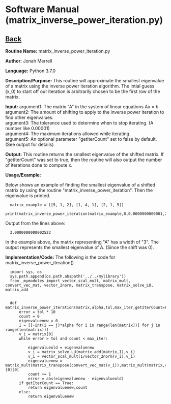 # Software Manual (matrix_inverse_power_iteration.py)

## [Back](softwaremanual.md)

**Routine Name:**           matrix_inverse_power_iteration.py

**Author:** Jonah Merrell

**Language:** Python 3.7.0

**Description/Purpose:** This routine will approximate the smallest eigenvalue of a matrix using the inverse power iteration algorithm. 
The intial guess (x_0) to start off our iteration is arbitrarily chosen to be the first row of the matrix.

**Input:** argument1: The matrix "A" in the system of linear equations Ax = b<br>
           argument2: The amount of shifting to apply to the inverse power iteration to find other eigenvalues.<br>
		   argument3: The tolerance used to determine when to stop iterating. (A number like 0.00001)<br>
		   argument4: The maximum iterations allowed while iterating.<br>
		   argument5: An optional parameter "getIterCount" set to false by default. (See output for details)
		   
**Output:** This routine returns the smallest eigenvalue of the shifted matrix. If "getIterCount" was
 set to true, then the routine will also output the number of iterations done to compute x.

**Usage/Example:**

Below shows an example of finding the smallest eigenvalue of a shifted matrix by using the routine "matrix_inverse_power_iteration".
 Then the eigenvalue is printed.

      matrix_example = [[5, 1, 2], [1, 4, 1], [2, 1, 5]]
      print(matrix_inverse_power_iteration(matrix_example,0,0.0000000000001,20000))

Output from the lines above:

      3.0000000000002522

In the example above, the matrix representing "A" has a width of "3". The output represents the smallest eigenvalue of A. (Since the 
shift was 0).

**Implementation/Code:** The following is the code for matrix_inverse_power_iteration()
      
      import sys, os
      sys.path.append(os.path.abspath('../../mylibrary'))
      from _mymodules import vector_scal_mult, matrix_mult, convert_vec_mat, vector_2norm, matrix_transpose, matrix_solve_LU, matrix_add
      
      
      def matrix_inverse_power_iteration(matrix,alpha,tol,max_iter,getIterCount=False):
          error = tol * 10
          count = 0
          eigenvaluenew = 0
          I = [[-int(i == j)*alpha for i in range(len(matrix))] for j in range(len(matrix))]
          v_i = matrix[0]
          while error > tol and count < max_iter:
      
              eigenvalueold = eigenvaluenew
              v_i = matrix_solve_LU(matrix_add(matrix,I),v_i)
              v_i = vector_scal_mult(1/vector_2norm(v_i),v_i)
              eigenvaluenew = matrix_mult(matrix_transpose(convert_vec_mat(v_i)),matrix_mult(matrix,convert_vec_mat(v_i)))[0][0]
              count += 1
              error = abs(eigenvaluenew - eigenvalueold)
          if getIterCount == True:
              return eigenvaluenew,count
          else:
              return eigenvaluenew

